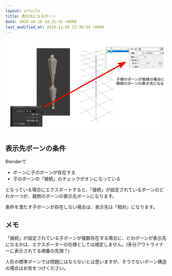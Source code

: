 ```yaml
---
layout: article
title: 表示先になるボーン
date: 2019-10-26 14:31:15 +0900
last_modified_at: 2019-11-05 22:36:59 +0900
---
```


![表示先になるボーンの図解](/assets/image/misc/connect_to_child.png)

## 表示先ボーンの条件

Blenderで

* ボーンに子のボーンが存在する
* 子のボーンの「接続」のチェックがオンになっている

となっている場合にエクスポートすると、「接続」が設定されているボーンのどれか一つが、親側のボーンの表示先ボーンになります。

条件を満たす子ボーンが存在しない場合は、表示先は「相対」になります。

## メモ

「接続」が設定されている子ボーンが複数存在する場合に、どのボーンが表示先になるかは、エクスポーターの仕様としては規定しません。(多分アウトライナーに表示されてる順番の先頭？)

人形の標準ボーンでは問題にはならないとは思いますが、そうでないボーン構造の場合はお気をつけください。
